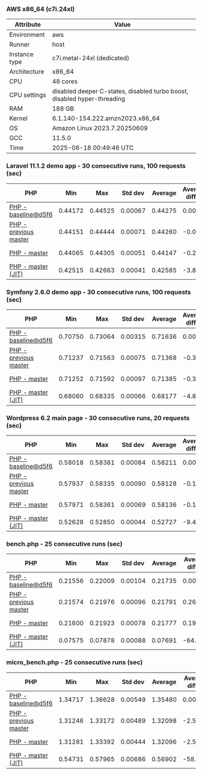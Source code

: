 ### AWS x86_64 (c7i.24xl)

|  Attribute    |     Value      |
|---------------|----------------|
| Environment   |aws|
| Runner        |host|
| Instance type |c7i.metal-24xl (dedicated)|
| Architecture  |x86_64
| CPU           |48 cores|
| CPU settings  |disabled deeper C-states, disabled turbo boost, disabled hyper-threading|
| RAM           |188 GB|
| Kernel        |6.1.140-154.222.amzn2023.x86_64|
| OS            |Amazon Linux 2023.7.20250609|
| GCC           |11.5.0|
| Time          |2025-06-18 00:49:46 UTC|

### Laravel 11.1.2 demo app - 30 consecutive runs, 100 requests (sec)

|     PHP     |     Min     |     Max     |    Std dev   |   Average  |  Average diff % |   Median   | Median diff % |     Memory    |
|-------------|-------------|-------------|--------------|------------|-----------------|------------|---------------|---------------|
|[PHP - baseline@d5f6](https://github.com/php/php-src/commit/d5f6e56610)|0.44172|0.44525|0.00067|0.44275|0.00%|0.44270|0.00%|41.88 MB|
|[PHP - previous master](https://github.com/php/php-src/commit/2e2494fbef)|0.44151|0.44444|0.00071|0.44260|-0.03%|0.44264|-0.01%|42.32 MB|
|[PHP - master](https://github.com/php/php-src/commit/ee1bbcf0bb)|0.44065|0.44305|0.00051|0.44147|-0.29%|0.44147|-0.28%|42.32 MB|
|[PHP - master (JIT)](https://github.com/php/php-src/commit/ee1bbcf0bb)|0.42515|0.42663|0.00041|0.42585|-3.82%|0.42587|-3.80%|51.33 MB|

### Symfony 2.6.0 demo app - 30 consecutive runs, 100 requests (sec)

|     PHP     |     Min     |     Max     |    Std dev   |   Average  |  Average diff % |   Median   | Median diff % |     Memory    |
|-------------|-------------|-------------|--------------|------------|-----------------|------------|---------------|---------------|
|[PHP - baseline@d5f6](https://github.com/php/php-src/commit/d5f6e56610)|0.70750|0.73064|0.00315|0.71636|0.00%|0.71612|0.00%|37.55 MB|
|[PHP - previous master](https://github.com/php/php-src/commit/2e2494fbef)|0.71237|0.71563|0.00075|0.71368|-0.37%|0.71368|-0.34%|38.28 MB|
|[PHP - master](https://github.com/php/php-src/commit/ee1bbcf0bb)|0.71252|0.71592|0.00097|0.71385|-0.35%|0.71355|-0.36%|38.28 MB|
|[PHP - master (JIT)](https://github.com/php/php-src/commit/ee1bbcf0bb)|0.68060|0.68335|0.00066|0.68177|-4.83%|0.68156|-4.83%|45.01 MB|

### Wordpress 6.2 main page - 30 consecutive runs, 20 requests (sec)

|     PHP     |     Min     |     Max     |    Std dev   |   Average  |  Average diff % |   Median   | Median diff % |     Memory    |
|-------------|-------------|-------------|--------------|------------|-----------------|------------|---------------|---------------|
|[PHP - baseline@d5f6](https://github.com/php/php-src/commit/d5f6e56610)|0.58018|0.58381|0.00084|0.58211|0.00%|0.58223|0.00%|43.12 MB|
|[PHP - previous master](https://github.com/php/php-src/commit/2e2494fbef)|0.57937|0.58335|0.00090|0.58128|-0.14%|0.58130|-0.16%|43.62 MB|
|[PHP - master](https://github.com/php/php-src/commit/ee1bbcf0bb)|0.57971|0.58361|0.00069|0.58136|-0.13%|0.58120|-0.18%|43.62 MB|
|[PHP - master (JIT)](https://github.com/php/php-src/commit/ee1bbcf0bb)|0.52628|0.52850|0.00044|0.52727|-9.42%|0.52728|-9.44%|61.31 MB|

### bench.php - 25 consecutive runs (sec)

|     PHP     |     Min     |     Max     |    Std dev   |   Average  |  Average diff % |   Median   | Median diff % |     Memory    |
|-------------|-------------|-------------|--------------|------------|-----------------|------------|---------------|---------------|
|[PHP - baseline@d5f6](https://github.com/php/php-src/commit/d5f6e56610)|0.21556|0.22009|0.00104|0.21735|0.00%|0.21746|0.00%|26.26 MB|
|[PHP - previous master](https://github.com/php/php-src/commit/2e2494fbef)|0.21574|0.21976|0.00096|0.21791|0.26%|0.21787|0.19%|26.63 MB|
|[PHP - master](https://github.com/php/php-src/commit/ee1bbcf0bb)|0.21600|0.21923|0.00078|0.21777|0.19%|0.21778|0.15%|26.63 MB|
|[PHP - master (JIT)](https://github.com/php/php-src/commit/ee1bbcf0bb)|0.07575|0.07878|0.00088|0.07691|-64.62%|0.07666|-64.75%|27.78 MB|

### micro_bench.php - 25 consecutive runs (sec)

|     PHP     |     Min     |     Max     |    Std dev   |   Average  |  Average diff % |   Median   | Median diff % |     Memory    |
|-------------|-------------|-------------|--------------|------------|-----------------|------------|---------------|---------------|
|[PHP - baseline@d5f6](https://github.com/php/php-src/commit/d5f6e56610)|1.34717|1.36628|0.00549|1.35480|0.00%|1.35362|0.00%|20.52 MB|
|[PHP - previous master](https://github.com/php/php-src/commit/2e2494fbef)|1.31246|1.33172|0.00489|1.32098|-2.50%|1.31954|-2.52%|20.93 MB|
|[PHP - master](https://github.com/php/php-src/commit/ee1bbcf0bb)|1.31281|1.33392|0.00444|1.32096|-2.50%|1.32082|-2.42%|20.93 MB|
|[PHP - master (JIT)](https://github.com/php/php-src/commit/ee1bbcf0bb)|0.54731|0.57965|0.00686|0.56902|-58.00%|0.57008|-57.88%|22.23 MB|
